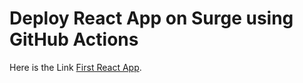 # Deploy React App on Surge using GitHub Actions

Here is the Link [First React App](https://first-react-application.surge.sh).

